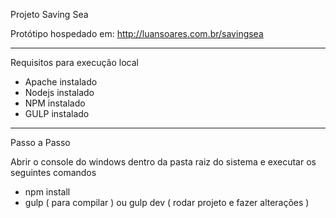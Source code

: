 Projeto Saving Sea

Protótipo hospedado em:
http://luansoares.com.br/savingsea

-------------------------------------

Requisitos para execução local

- Apache instalado
- Nodejs instalado
- NPM instalado
- GULP instalado

----------------
Passo a Passo

Abrir o console do windows dentro da pasta raiz do sistema e executar os seguintes comandos

- npm install 
- gulp ( para compilar ) ou gulp dev ( rodar projeto e fazer alterações )
